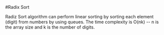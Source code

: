 #Radix Sort

Radiz Sort algorithm can perform linear sorting by sorting each element (digit) from numbers by using queues.
The time complexity is O(nk) -- n is the array size and k is the number of digits.
